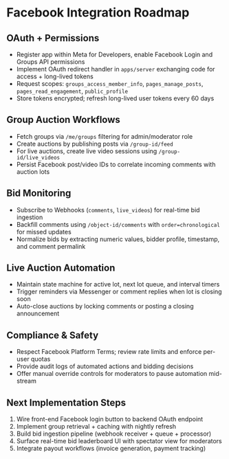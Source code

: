 ﻿# Facebook Integration Roadmap

## OAuth + Permissions
- Register app within Meta for Developers, enable Facebook Login and Groups API permissions
- Implement OAuth redirect handler in `apps/server` exchanging code for access + long-lived tokens
- Request scopes: `groups_access_member_info`, `pages_manage_posts`, `pages_read_engagement`, `public_profile`
- Store tokens encrypted; refresh long-lived user tokens every 60 days

## Group Auction Workflows
- Fetch groups via `/me/groups` filtering for admin/moderator role
- Create auctions by publishing posts via `/group-id/feed`
- For live auctions, create live video sessions using `/group-id/live_videos`
- Persist Facebook post/video IDs to correlate incoming comments with auction lots

## Bid Monitoring
- Subscribe to Webhooks (`comments`, `live_videos`) for real-time bid ingestion
- Backfill comments using `/object-id/comments` with `order=chronological` for missed updates
- Normalize bids by extracting numeric values, bidder profile, timestamp, and comment permalink

## Live Auction Automation
- Maintain state machine for active lot, next lot queue, and interval timers
- Trigger reminders via Messenger or comment replies when lot is closing soon
- Auto-close auctions by locking comments or posting a closing announcement

## Compliance & Safety
- Respect Facebook Platform Terms; review rate limits and enforce per-user quotas
- Provide audit logs of automated actions and bidding decisions
- Offer manual override controls for moderators to pause automation mid-stream

## Next Implementation Steps
1. Wire front-end Facebook login button to backend OAuth endpoint
2. Implement group retrieval + caching with nightly refresh
3. Build bid ingestion pipeline (webhook receiver + queue + processor)
4. Surface real-time bid leaderboard UI with spectator view for moderators
5. Integrate payout workflows (invoice generation, payment tracking)
